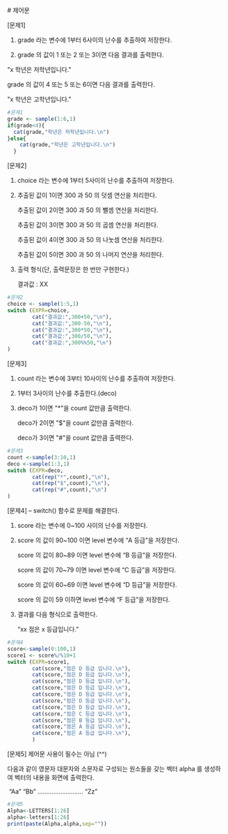 \# 제어문

[문제1]

1. grade 라는 변수에 1부터 6사이의 난수를 추출하여 저장한다. 

2. grade 의 값이 1 또는 2 또는 3이면 다음 결과를 출력한다.

  "x 학년은 저학년입니다."

  grade 의 값이 4 또는 5 또는 6이면 다음 결과를 출력한다.

  "x 학년은 고학년입니다."

```R
#문제1
grade <- sample(1:6,1)
if(grade<4){
  cat(grade,"학년은 저학년입니다.\n")
}else{
    cat(grade,"학년은 고학년입니다.\n")
  }
```

[문제2]

1. choice 라는 변수에 1부터 5사이의 난수를 추출하여 저장한다.  

2. 추출된 값이 1이면 300 과 50 의 덧셈 연산을 처리한다.

    추출된 값이 2이면 300 과 50 의 뺄셈 연산을 처리한다.

    추출된 값이 3이면 300 과 50 의 곱셈 연산을 처리한다.

    추출된 값이 4이면 300 과 50 의 나눗셈 연산을 처리한다.

    추출된 값이 5이면 300 과 50 의 나머지 연산을 처리한다.

3. 출력 형식(단, 출력문장은 한 번만 구현한다.)

    결과값 : XX

```R
#문제2
choice <- sample(1:5,1)
switch (EXPR=choice,
        cat("결과값:",300+50,"\n"),
        cat("결과값:",300-50,"\n"),
        cat("결과값:",300*50,"\n"),
        cat("결과값:",300/50,"\n"),
        cat("결과값:",300%%50,"\n")
)
```

[문제3]

1. count 라는 변수에 3부터 10사이의 난수를 추출하여 저장한다. 

2. 1부터 3사이의 난수를 추출한다.(deco)

3. deco가 1이면 "*"을 count 값만큼 출력한다.

    deco가 2이면 "$"을 count 값만큼 출력한다.

    deco가 3이면 "#"을 count 값만큼 출력한다.

```R
#문제3
count <-sample(3:10,1)
deco <-sample(1:3,1)
switch (EXPR=deco,
        cat(rep("*",count),"\n"),
        cat(rep("$",count),"\n"),
        cat(rep("#",count),"\n")
)
```

[문제4] – switch() 함수로 문제를 해결한다.

1. score 라는 변수에 0~100 사이의 난수를 저장한다.

2. score 의 값이 90~100 이면 level 변수에 “A 등급”을 저장한다.

   score 의 값이 80~89 이면 level 변수에 “B 등급”을 저장한다.

   score 의 값이 70~79 이면 level 변수에 “C 등급”을 저장한다.

   score 의 값이 60~69 이면 level 변수에 “D 등급”을 저장한다.

   score 의 값이 59 이하면 level 변수에 “F 등급”을 저장한다.

3. 결과를 다음 형식으로 출력한다.

    “xx 점은 x 등급입니다.”

```R
#문제4
score<-sample(0:100,1)
score1 <- score%/%10+1
switch (EXPR=score1,
        cat(score,"점은 D 등급 입니다.\n"),
        cat(score,"점은 D 등급 입니다.\n"),
        cat(score,"점은 D 등급 입니다.\n"),
        cat(score,"점은 D 등급 입니다.\n"),
        cat(score,"점은 D 등급 입니다.\n"),
        cat(score,"점은 D 등급 입니다.\n"),
        cat(score,"점은 D 등급 입니다.\n"),
        cat(score,"점은 C 등급 입니다.\n"),
        cat(score,"점은 B 등급 입니다.\n"),
        cat(score,"점은 A 등급 입니다.\n"),
        cat(score,"점은 A 등급 입니다.\n"),
        )
```

[문제5] 제어문 사용이 필수는 아님 (^^)

다음과 같이 영문자 대문자와 소문자로 구성되는 원소들을 갖는 벡터 alpha 를 생성하여 벡터의 내용을 화면에 출력한다.

​     “Aa” “Bb” …………………….. “Zz”

```R
#문제5
Alpha<-LETTERS[1:26]
alpha<-letters[1:26]
print(paste(Alpha,alpha,sep=""))
```
